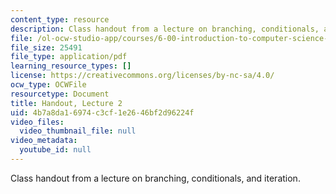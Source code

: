 ```yaml
---
content_type: resource
description: Class handout from a lecture on branching, conditionals, and iteration.
file: /ol-ocw-studio-app/courses/6-00-introduction-to-computer-science-and-programming-fall-2008/4b7a8da16974c3cf1e2646bf2d96224f_lec2.pdf
file_size: 25491
file_type: application/pdf
learning_resource_types: []
license: https://creativecommons.org/licenses/by-nc-sa/4.0/
ocw_type: OCWFile
resourcetype: Document
title: Handout, Lecture 2
uid: 4b7a8da1-6974-c3cf-1e26-46bf2d96224f
video_files:
  video_thumbnail_file: null
video_metadata:
  youtube_id: null
---
```

Class handout from a lecture on branching, conditionals, and iteration.
